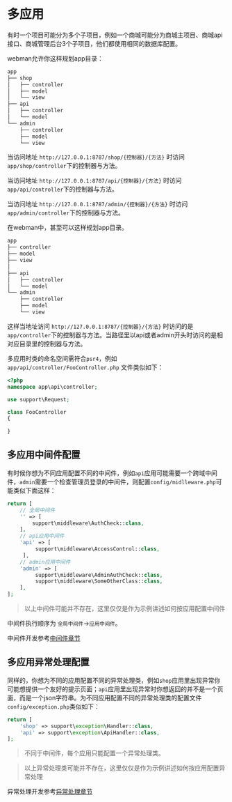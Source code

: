 # 多应用
有时一个项目可能分为多个子项目，例如一个商城可能分为商城主项目、商城api接口、商城管理后台3个子项目，他们都使用相同的数据库配置。

webman允许你这样规划app目录：
```bash
app
├── shop
│   ├── controller
│   ├── model
│   └── view
├── api
│   ├── controller
│   └── model
└── admin
    ├── controller
    ├── model
    └── view
```
当访问地址 `http://127.0.0.1:8787/shop/{控制器}/{方法}` 时访问`app/shop/controller`下的控制器与方法。

当访问地址 `http://127.0.0.1:8787/api/{控制器}/{方法}` 时访问`app/api/controller`下的控制器与方法。

当访问地址 `http://127.0.0.1:8787/admin/{控制器}/{方法}` 时访问`app/admin/controller`下的控制器与方法。

在webman中，甚至可以这样规划app目录。
```bash
app
├── controller
├── model
├── view
│
├── api
│   ├── controller
│   └── model
└── admin
    ├── controller
    ├── model
    └── view
```

这样当地址访问 `http://127.0.0.1:8787/{控制器}/{方法}` 时访问的是`app/controller`下的控制器与方法。当路径里以api或者admin开头时访问的是相对应目录里的控制器与方法。

多应用时类的命名空间需符合`psr4`，例如`app/api/controller/FooController.php` 文件类似如下：

```php
<?php
namespace app\api\controller;

use support\Request;

class FooController
{
    
}

```

## 多应用中间件配置
有时候你想为不同应用配置不同的中间件，例如`api`应用可能需要一个跨域中间件，`admin`需要一个检查管理员登录的中间件，则配置`config/midlleware.php`可能类似下面这样：
```php
return [
    // 全局中间件
    '' => [
        support\middleware\AuthCheck::class,
    ],
    // api应用中间件
    'api' => [
         support\middleware\AccessControl::class,
     ],
    // admin应用中间件
    'admin' => [
         support\middleware\AdminAuthCheck::class,
         support\middleware\SomeOtherClass::class,
    ],
];
```
> 以上中间件可能并不存在，这里仅仅是作为示例讲述如何按应用配置中间件

中间件执行顺序为 `全局中间件`->`应用中间件`。

中间件开发参考[中间件章节](middleware.md)

## 多应用异常处理配置
同样的，你想为不同的应用配置不同的异常处理类，例如`shop`应用里出现异常你可能想提供一个友好的提示页面；`api`应用里出现异常时你想返回的并不是一个页面，而是一个json字符串。为不同应用配置不同的异常处理类的配置文件`config/exception.php`类似如下：
```php
return [
    'shop' => support\exception\Handler::class,
    'api' => support\exception\ApiHandler::class,
];
```
> 不同于中间件，每个应用只能配置一个异常处理类。

> 以上异常处理类可能并不存在，这里仅仅是作为示例讲述如何按应用配置异常处理

异常处理开发参考[异常处理章节](exception.md)
